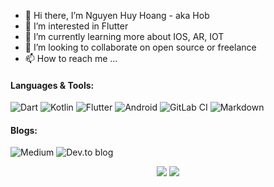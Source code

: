 - 👋 Hi there, I’m Nguyen Huy Hoang - aka Hob  
- 👀 I’m interested in Flutter
- 🌱 I’m currently learning more about IOS, AR, IOT
- 💞️ I’m looking to collaborate on open source or freelance
- 📫 How to reach me ...

#### Languages & Tools:

![Dart](https://img.shields.io/badge/dart-%230175C2.svg?style=social&logo=dart&logoColor=white)
![Kotlin](https://img.shields.io/badge/kotlin-%230095D5.svg?style=social&logo=kotlin&logoColor=white)
![Flutter](https://img.shields.io/badge/Flutter-%2302569B.svg?style=social&logo=Flutter&logoColor=white)
![Android](https://img.shields.io/badge/Android-3DDC84?style=social&logo=android&logoColor=white)
![GitLab CI](https://img.shields.io/badge/gitlab%20ci-%23181717.svg?style=social&logo=gitlab&logoColor=white)
![Markdown](https://img.shields.io/badge/markdown-%23000000.svg?style=social&logo=markdown&logoColor=white)


#### Blogs:
![Medium](https://img.shields.io/badge/Medium-12100E?style=for-the-badge&logo=medium&logoColor=white)
![Dev.to blog](https://img.shields.io/badge/dev.to-0A0A0A?style=for-the-badge&logo=dev.to&logoColor=white)

<div style="text-align: center">
  <img src="https://github-readme-stats.vercel.app/api?username=HoangNguyen0403&show_icons=true&theme=radical">
  <img src="https://github-readme-stats.vercel.app/api/top-langs/?username=HoangNguyen0403&&title_color=ffffff&text_color=c9cacc&icon_color=4AB197&bg_color=1A2B34&layout=compact" />
</div>

<!---
HoangNguyen0403/HoangNguyen0403 is a ✨ special ✨ repository because its `README.md` (this file) appears on your GitHub profile.
You can click the Preview link to take a look at your changes.
--->
